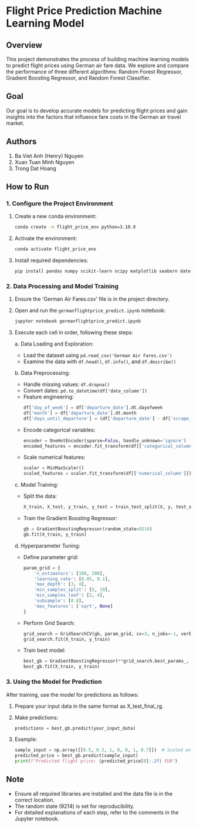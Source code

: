 # Flight Price Prediction Machine Learning Model

## Overview

This project demonstrates the process of building machine learning models to predict flight prices using German air fare data. We explore and compare the performance of three different algorithms: Random Forest Regressor, Gradient Boosting Regressor, and Random Forest Classifier.

## Goal

Our goal is to develop accurate models for predicting flight prices and gain insights into the factors that influence fare costs in the German air travel market.

## Authors

1. Ba Viet Anh (Henry) Nguyen
2. Xuan Tuan Minh Nguyen
3. Trong Dat Hoang

## How to Run

### 1. Configure the Project Environment

1. Create a new conda environment:

   ```bash
   conda create -n flight_price_env python=3.10.9
   ```

2. Activate the environment:

   ```bash
   conda activate flight_price_env
   ```

3. Install required dependencies:
   ```bash
   pip install pandas numpy scikit-learn scipy matplotlib seaborn datetime scikit-optimize statsmodels mlxtend
   ```

### 2. Data Processing and Model Training

1. Ensure the 'German Air Fares.csv' file is in the project directory.

2. Open and run the `germanflightprice_predict.ipynb` notebook:

   ```bash
   jupyter notebook germanflightprice_predict.ipynb
   ```

3. Execute each cell in order, following these steps:

   a. Data Loading and Exploration:

   - Load the dataset using `pd.read_csv('German Air Fares.csv')`
   - Examine the data with `df.head()`, `df.info()`, and `df.describe()`

   b. Data Preprocessing:

   - Handle missing values: `df.dropna()`
   - Convert dates: `pd.to_datetime(df['date_column'])`
   - Feature engineering:
     ```python
     df['day_of_week'] = df['departure_date'].dt.dayofweek
     df['month'] = df['departure_date'].dt.month
     df['days_until_departure'] = (df['departure_date'] - df['scrape_date']).dt.days
     ```
   - Encode categorical variables:
     ```python
     encoder = OneHotEncoder(sparse=False, handle_unknown='ignore')
     encoded_features = encoder.fit_transform(df[['categorical_column']])
     ```
   - Scale numerical features:
     ```python
     scaler = MinMaxScaler()
     scaled_features = scaler.fit_transform(df[['numerical_column']])
     ```

   c. Model Training:

   - Split the data:
     ```python
     X_train, X_test, y_train, y_test = train_test_split(X, y, test_size=0.2, random_state=9214)
     ```
   - Train the Gradient Boosting Regressor:
     ```python
     gb = GradientBoostingRegressor(random_state=9214)
     gb.fit(X_train, y_train)
     ```

   d. Hyperparameter Tuning:

   - Define parameter grid:
     ```python
     param_grid = {
         'n_estimators': [100, 200],
         'learning_rate': [0.05, 0.1],
         'max_depth': [3, 4],
         'min_samples_split': [5, 10],
         'min_samples_leaf': [2, 4],
         'subsample': [0.8],
         'max_features': ['sqrt', None]
     }
     ```
   - Perform Grid Search:
     ```python
     grid_search = GridSearchCV(gb, param_grid, cv=3, n_jobs=-1, verbose=2, scoring=custom_score)
     grid_search.fit(X_train, y_train)
     ```
   - Train best model:
     ```python
     best_gb = GradientBoostingRegressor(**grid_search.best_params_, random_state=9214)
     best_gb.fit(X_train, y_train)
     ```

### 3. Using the Model for Prediction

After training, use the model for predictions as follows:

1. Prepare your input data in the same format as X_test_final_rg.

2. Make predictions:

   ```python
   predictions = best_gb.predict(your_input_data)
   ```

3. Example:
   ```python
   sample_input = np.array([[0.5, 0.3, 1, 0, 0, 1, 0.7]])  # Scaled and encoded features
   predicted_price = best_gb.predict(sample_input)
   print(f"Predicted flight price: {predicted_price[0]:.2f} EUR")
   ```

## Note

- Ensure all required libraries are installed and the data file is in the correct location.
- The random state (9214) is set for reproducibility.
- For detailed explanations of each step, refer to the comments in the Jupyter notebook.

